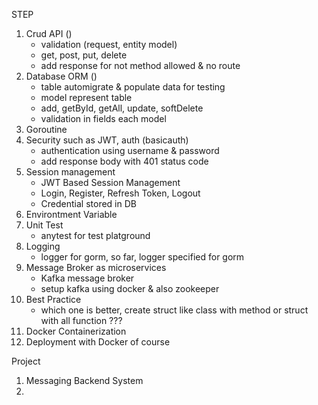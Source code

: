 STEP
1. Crud API ()
    - validation (request, entity model)
    - get, post, put, delete
    - add response for not method allowed & no route
2. Database ORM ()
    - table automigrate & populate data for testing
    - model represent table
    - add, getById, getAll, update, softDelete
    - validation in fields each model
3. Goroutine
4. Security such as JWT, auth (basicauth)
    - authentication using username & password
    - add response body with 401 status code
5. Session management
    - JWT Based Session Management
    - Login, Register, Refresh Token, Logout
    - Credential stored in DB
6. Environtment Variable
7. Unit Test
    - anytest for test platground
8. Logging
    - logger for gorm, so far, logger specified for gorm
9. Message Broker as microservices
    - Kafka message broker
    - setup kafka using docker & also zookeeper
10. Best Practice
    - which one is better, create struct like class with method or struct with all function ???
11. Docker Containerization
12. Deployment with Docker of course


Project
1. Messaging Backend System
2. 